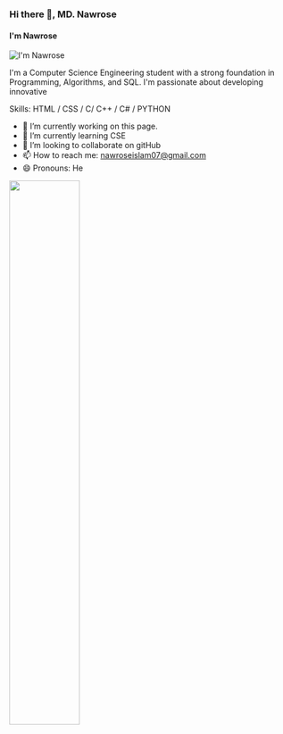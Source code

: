 ### Hi there 👋, MD. Nawrose
#### I'm Nawrose
![I'm Nawrose](https://scontent.fdac134-1.fna.fbcdn.net/v/t39.30808-1/335143694_626718889285716_4132454273855820940_n.jpg?stp=c3.3.194.194a_dst-jpg_p200x200&_nc_cat=109&ccb=1-7&_nc_sid=0ecb9b&_nc_ohc=yMtmbJAE1BcQ7kNvgHtJbz7&_nc_ht=scontent.fdac134-1.fna&oh=00_AYComoKrP26-NFw8g7GNFfFZFO6Zb_gabLYL5bwyzzojiA&oe=66C1932B)

I'm a Computer Science Engineering student with a strong foundation in Programming, Algorithms, and SQL. I'm passionate about developing innovative

Skills: HTML / CSS / C/ C++ / C# / PYTHON

- 🔭 I’m currently working on this page. 
- 🌱 I’m currently learning CSE 
- 👯 I’m looking to collaborate on gitHub 
- 📫 How to reach me: nawroseislam07@gmail.com 
- 😄 Pronouns: He 


<img src="https://camo.githubusercontent.com/facd901e542763a53bf14782c3c6096e5312701aed4c4b673f4f8be07748c97c/68747470733a2f2f6769746875622d726561646d652d73746174732e76657263656c2e6170702f6170692f746f702d6c616e67732f3f757365726e616d653d6d64687273686f68656c267468656d653d68696768636f6e74726173742673686f775f69636f6e733d7472756526686964655f626f726465723d66616c7365266c61796f75743d636f6d70616374" width="50%" data-canonical-src="https://github-readme-stats.vercel.app/api/top-langs/?username=mdhrshohel&amp;theme=highcontrast&amp;show_icons=true&amp;hide_border=false&amp;layout=compact" style="max-width: 100%;">

